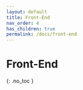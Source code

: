 ```yaml
---
layout: default
title: Front-End
nav_order: 4
has_children: true
permalink: /docs/front-end
---
```


# Front-End
{: .no_toc }
